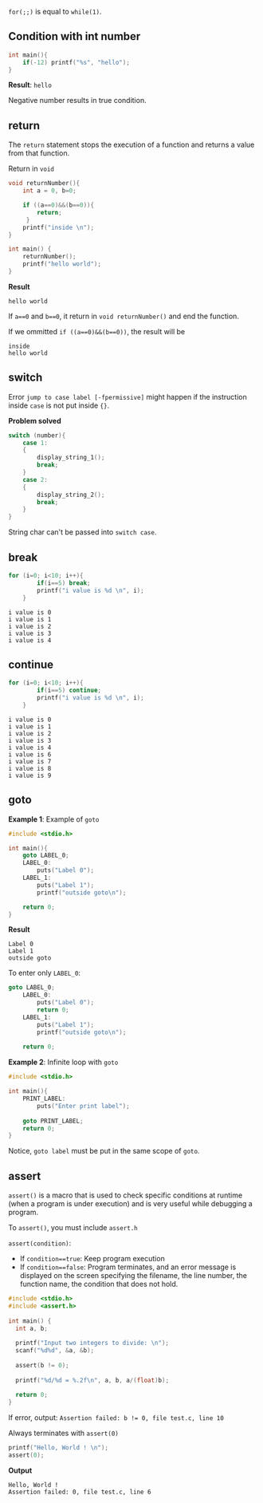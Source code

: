 ``for(;;)`` is equal to ``while(1)``.

## Condition with int number

```c
int main(){
	if(-12) printf("%s", "hello");
}
```
**Result**: ``hello``

Negative number results in true condition.

## return

The ``return`` statement stops the execution of a function and returns a value from that function.

Return in ``void``

```c
void returnNumber(){
	int a = 0, b=0;

	if ((a==0)&&(b==0)){
	 	return;
	 }
	printf("inside \n");
}

int main() {
	returnNumber();
	printf("hello world");
}
```

**Result**

```
hello world
```

If ``a==0`` and ``b==0``, it return in ``void returnNumber()`` and end the function.

If we ommitted ``if ((a==0)&&(b==0))``, the result will be

```
inside
hello world
```

## switch

Error ``jump to case label [-fpermissive]`` might happen if the instruction inside ``case`` is not put inside ``{}``. 

**Problem solved**

```c
switch (number){
	case 1:
    {
        display_string_1();
        break;
    }
	case 2:
	{
		display_string_2();
        break;
	}
}
```

String char can't be passed into ``switch case``.

## break

```c
for (i=0; i<10; i++){
		if(i==5) break;
		printf("i value is %d \n", i);
	}
```

```
i value is 0 
i value is 1 
i value is 2 
i value is 3 
i value is 4 
```

## continue

```c
for (i=0; i<10; i++){
		if(i==5) continue;
		printf("i value is %d \n", i);
	}
```

```
i value is 0 
i value is 1 
i value is 2 
i value is 3 
i value is 4 
i value is 6 
i value is 7 
i value is 8 
i value is 9 
```

## goto

**Example 1**: Example of ``goto``
```c
#include <stdio.h>

int main(){
    goto LABEL_0;
	LABEL_0:
		puts("Label 0");
    LABEL_1:    
        puts("Label 1");
        printf("outside goto\n");

	return 0;
}
```
**Result**

```
Label 0
Label 1
outside goto
```

To enter only ``LABEL_0``:

```c
goto LABEL_0;
	LABEL_0:
		puts("Label 0");
		return 0;		
    LABEL_1:    
        puts("Label 1");
        printf("outside goto\n");
		
	return 0;
```
**Example 2**: Infinite loop with ``goto``

```c
#include <stdio.h>

int main(){
	PRINT_LABEL:
		puts("Enter print label");
	
	goto PRINT_LABEL;
	return 0;
}
```

Notice, ``goto label`` must be put in the same scope of ``goto``.

## assert

``assert()`` is a macro that is used to check specific conditions at runtime (when a program is under execution) and is very useful while debugging a program. 

To ``assert()``, you must include ``assert.h``

``assert(condition)``:

* If ``condition==true``: Keep program execution
* If ``condition==false``: Program terminates, and an error message is displayed on the screen specifying the filename, the line number, the function name, the condition that does not hold.

```c
#include <stdio.h>
#include <assert.h>
 
int main() {
  int a, b;
 
  printf("Input two integers to divide: \n");
  scanf("%d%d", &a, &b);
 
  assert(b != 0);
 
  printf("%d/%d = %.2f\n", a, b, a/(float)b);
 
  return 0;
}
```

If error, output: ``Assertion failed: b != 0, file test.c, line 10``

Always terminates with ``assert(0)``

```c
printf("Hello, World ! \n");
assert(0);
```
**Output**

```
Hello, World !
Assertion failed: 0, file test.c, line 6
```
